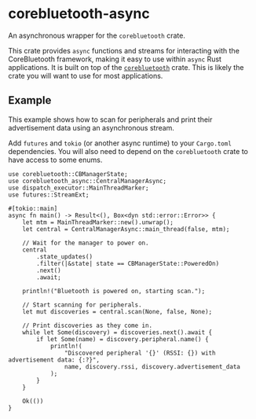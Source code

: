 # corebluetooth-async

An asynchronous wrapper for the `corebluetooth` crate.

This crate provides `async` functions and streams for interacting with the CoreBluetooth
framework, making it easy to use within `async` Rust applications. It is built on top of the
[`corebluetooth`](../corebluetooth) crate. This is likely the crate you will want to use for most
applications.

## Example

This example shows how to scan for peripherals and print their advertisement data using an
asynchronous stream.

Add `futures` and `tokio` (or another async runtime) to your `Cargo.toml` dependencies. You will
also need to depend on the `corebluetooth` crate to have access to some enums.

```rust,no_run
use corebluetooth::CBManagerState;
use corebluetooth_async::CentralManagerAsync;
use dispatch_executor::MainThreadMarker;
use futures::StreamExt;

#[tokio::main]
async fn main() -> Result<(), Box<dyn std::error::Error>> {
    let mtm = MainThreadMarker::new().unwrap();
    let central = CentralManagerAsync::main_thread(false, mtm);

    // Wait for the manager to power on.
    central
        .state_updates()
        .filter(|&state| state == CBManagerState::PoweredOn)
        .next()
        .await;

    println!("Bluetooth is powered on, starting scan.");

    // Start scanning for peripherals.
    let mut discoveries = central.scan(None, false, None);

    // Print discoveries as they come in.
    while let Some(discovery) = discoveries.next().await {
        if let Some(name) = discovery.peripheral.name() {
            println!(
                "Discovered peripheral '{}' (RSSI: {}) with advertisement data: {:?}",
                name, discovery.rssi, discovery.advertisement_data
            );
        }
    }

    Ok(())
}
```
